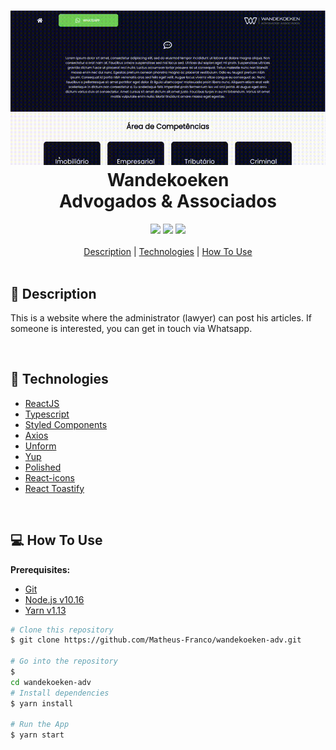 <h1 align="center">
<img src=".github/wandekoeken.gif" />
    <br>
    <strong>Wandekoeken</strong> <br>
    Advogados & Associados
</h1>

<div align="center">
    <img src="https://img.shields.io/badge/TypeScript-98.6%25-blue">
    <img src="https://img.shields.io/badge/Languages-1-blue">
    <img src="https://img.shields.io/badge/Version-0.1.0-purple">
</div>

<br />

<div align="center">
    <a href="#scroll-description">Description</a>
    |
    <a href="#rocket-technologies">Technologies</a>
    |
    <a href="#computer-how-to-use">How To Use</a>
</div>

<br />

## :scroll: Description

This is a website where the administrator (lawyer) can post his articles. If someone is interested, you can get in touch via Whatsapp.

<br />

## :rocket: Technologies

- [ReactJS](https://reactjs.org/)
- [Typescript](https://www.typescriptlang.org/)
- [Styled Components](https://styled-components.com/)
- [Axios](https://github.com/axios/axios)
- [Unform](https://unform.dev/)
- [Yup](https://github.com/jquense/yup)
- [Polished](https://polished.js.org/)
- [React-icons](https://react-icons.github.io/react-icons/)
- [React Toastify](https://github.com/fkhadra/react-toastify)

<br />

## :computer: How To Use

<strong>Prerequisites:</strong>
- [Git](https://git-scm.com/)
- [Node.js v10.16 ](https://nodejs.org/en/)
- [Yarn v1.13 ](https://yarnpkg.com/)

```bash
# Clone this repository
$ git clone https://github.com/Matheus-Franco/wandekoeken-adv.git

# Go into the repository
$
cd wandekoeken-adv
# Install dependencies
$ yarn install

# Run the App
$ yarn start

```
